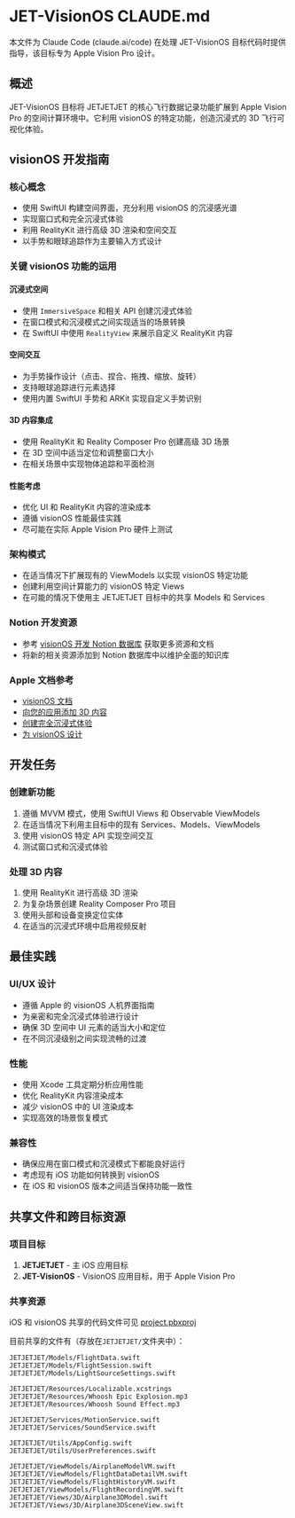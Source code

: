 # JET-VisionOS CLAUDE.md

本文件为 Claude Code (claude.ai/code) 在处理 JET-VisionOS 目标代码时提供指导，该目标专为 Apple Vision Pro 设计。

## 概述

JET-VisionOS 目标将 JETJETJET 的核心飞行数据记录功能扩展到 Apple Vision Pro 的空间计算环境中。它利用 visionOS 的特定功能，创造沉浸式的 3D 飞行可视化体验。

## visionOS 开发指南

### 核心概念
- 使用 SwiftUI 构建空间界面，充分利用 visionOS 的沉浸感光谱
- 实现窗口式和完全沉浸式体验
- 利用 RealityKit 进行高级 3D 渲染和空间交互
- 以手势和眼球追踪作为主要输入方式设计

### 关键 visionOS 功能的运用

#### 沉浸式空间
- 使用 `ImmersiveSpace` 和相关 API 创建沉浸式体验
- 在窗口模式和沉浸模式之间实现适当的场景转换
- 在 SwiftUI 中使用 `RealityView` 来展示自定义 RealityKit 内容

#### 空间交互
- 为手势操作设计（点击、捏合、拖拽、缩放、旋转）
- 支持眼球追踪进行元素选择
- 使用内置 SwiftUI 手势和 ARKit 实现自定义手势识别

#### 3D 内容集成
- 使用 RealityKit 和 Reality Composer Pro 创建高级 3D 场景
- 在 3D 空间中适当定位和调整窗口大小
- 在相关场景中实现物体追踪和平面检测

#### 性能考虑
- 优化 UI 和 RealityKit 内容的渲染成本
- 遵循 visionOS 性能最佳实践
- 尽可能在实际 Apple Vision Pro 硬件上测试

### 架构模式
- 在适当情况下扩展现有的 ViewModels 以实现 visionOS 特定功能
- 创建利用空间计算能力的 visionOS 特定 Views
- 在可能的情况下使用主 JETJETJET 目标中的共享 Models 和 Services

### Notion 开发资源
- 参考 [visionOS 开发 Notion 数据库](https://www.notion.so/crhlove/261be9d6386a80718480deccb539f276?v=261be9d6386a806c902f000cc0d1930f&source=copy_link) 获取更多资源和文档
- 将新的相关资源添加到 Notion 数据库中以维护全面的知识库

### Apple 文档参考
- [visionOS 文档](https://developer.apple.com/documentation/visionOS)
- [向您的应用添加 3D 内容](https://developer.apple.com/documentation/visionOS/adding-3d-content-to-your-app)
- [创建完全沉浸式体验](https://developer.apple.com/documentation/visionOS/creating-fully-immersive-experiences)
- [为 visionOS 设计](https://developer.apple.com/design/human-interface-guidelines/designing-for-visionos)

## 开发任务

### 创建新功能
1. 遵循 MVVM 模式，使用 SwiftUI Views 和 Observable ViewModels
2. 在适当情况下利用主目标中的现有 Services、Models、ViewModels
3. 使用 visionOS 特定 API 实现空间交互
4. 测试窗口式和沉浸式体验

### 处理 3D 内容
1. 使用 RealityKit 进行高级 3D 渲染
2. 为复杂场景创建 Reality Composer Pro 项目
3. 使用头部和设备变换定位实体
4. 在适当的沉浸式环境中启用视频反射

## 最佳实践

### UI/UX 设计
- 遵循 Apple 的 visionOS 人机界面指南
- 为亲密和完全沉浸式体验进行设计
- 确保 3D 空间中 UI 元素的适当大小和定位
- 在不同沉浸级别之间实现流畅的过渡

### 性能
- 使用 Xcode 工具定期分析应用性能
- 优化 RealityKit 内容渲染成本
- 减少 visionOS 中的 UI 渲染成本
- 实现高效的场景恢复模式

### 兼容性
- 确保应用在窗口模式和沉浸模式下都能良好运行
- 考虑现有 iOS 功能如何转换到 visionOS
- 在 iOS 和 visionOS 版本之间适当保持功能一致性

## 共享文件和跨目标资源

### 项目目标
1. **JETJETJET** - 主 iOS 应用目标
2. **JET-VisionOS** - VisionOS 应用目标，用于 Apple Vision Pro

### 共享资源
iOS 和 visionOS 共享的代码文件可见 [project.pbxproj](../JETJETJET.xcodeproj/project.pbxproj)

目前共享的文件有（存放在`JETJETJET/`文件夹中）：
```
JETJETJET/Models/FlightData.swift
JETJETJET/Models/FlightSession.swift
JETJETJET/Models/LightSourceSettings.swift

JETJETJET/Resources/Localizable.xcstrings
JETJETJET/Resources/Whoosh Epic Explosion.mp3
JETJETJET/Resources/Whoosh Sound Effect.mp3

JETJETJET/Services/MotionService.swift
JETJETJET/Services/SoundService.swift

JETJETJET/Utils/AppConfig.swift
JETJETJET/Utils/UserPreferences.swift

JETJETJET/ViewModels/AirplaneModelVM.swift
JETJETJET/ViewModels/FlightDataDetailVM.swift
JETJETJET/ViewModels/FlightHistoryVM.swift
JETJETJET/ViewModels/FlightRecordingVM.swift
JETJETJET/Views/3D/Airplane3DModel.swift
JETJETJET/Views/3D/Airplane3DSceneView.swift
```
